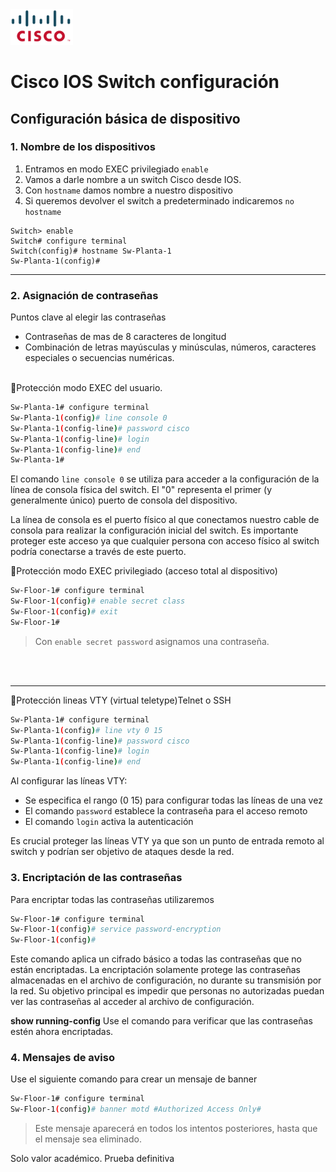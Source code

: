 


<img src="../Imagenes/cisco.svg" alt="Logo Cisco" width="100">


# Cisco IOS Switch configuración

## Configuración básica de dispositivo

### 1. Nombre de los dispositivos

1. Entramos en modo EXEC privilegiado `enable`
2. Vamos a darle nombre a un switch Cisco desde IOS.
3. Con `hostname` damos nombre a nuestro dispositivo
4. Si queremos devolver el switch a predeterminado indicaremos `no hostname`

```shell
Switch> enable
Switch# configure terminal
Switch(config)# hostname Sw-Planta-1
Sw-Planta-1(config)#
```

---

### 2. Asignación de contraseñas

Puntos clave al elegir las contraseñas

- Contraseñas de mas de 8 caracteres de longitud
- Combinación de letras mayúsculas y minúsculas, números, caracteres especiales o secuencias numéricas.

<br>

<aside>
🔑Protección modo EXEC del usuario.

</aside>

```bash
Sw-Planta-1# configure terminal
Sw-Planta-1(config)# line console 0
Sw-Planta-1(config-line)# password cisco
Sw-Planta-1(config-line)# login
Sw-Planta-1(config-line)# end
Sw-Planta-1#
```

El comando `line console 0` se utiliza para acceder a la configuración de la línea de consola física del switch. El "0" representa el primer (y generalmente único) puerto de consola del dispositivo.

La línea de consola es el puerto físico al que conectamos nuestro cable de consola para realizar la configuración inicial del switch. Es importante proteger este acceso ya que cualquier persona con acceso físico al switch podría conectarse a través de este puerto.

<aside>
🔑Protección modo EXEC privilegiado (acceso total al dispositivo)

</aside>

```bash
Sw-Floor-1# configure terminal
Sw-Floor-1(config)# enable secret class
Sw-Floor-1(config)# exit
Sw-Floor-1#
```

> Con `enable secret password` asignamos una contraseña.
>

<br><br>



---

<aside>
🔑Protección lineas VTY (virtual teletype)Telnet o SSH

</aside>

```bash
Sw-Planta-1# configure terminal
Sw-Planta-1(config)# line vty 0 15
Sw-Planta-1(config-line)# password cisco
Sw-Planta-1(config-line)# login
Sw-Planta-1(config-line)# end
```

Al configurar las líneas VTY:

- Se especifica el rango (0 15) para configurar todas las líneas de una vez
- El comando `password` establece la contraseña para el acceso remoto
- El comando `login` activa la autenticación

<aside>
Es crucial proteger las líneas VTY ya que son un punto de entrada remoto al switch y podrían ser objetivo de ataques desde la red.

</aside>

### 3.  Encriptación de las contraseñas

Para encriptar todas las contraseñas utilizaremos

```bash
Sw-Floor-1# configure terminal
Sw-Floor-1(config)# service password-encryption
Sw-Floor-1(config)#
```

Este comando aplica un cifrado básico a todas las contraseñas que no están encriptadas. La encriptación solamente protege las contraseñas almacenadas en el archivo de configuración, no durante su transmisión por la red. Su objetivo principal es impedir que personas no autorizadas puedan ver las contraseñas al acceder al archivo de configuración.

**show running-config** Use el comando para verificar que las contraseñas estén ahora encriptadas.

### 4. Mensajes de aviso

Use el siguiente comando para crear un mensaje de banner

```bash
Sw-Floor-1# configure terminal
Sw-Floor-1(config)# banner motd #Authorized Access Only#
```

> Este mensaje aparecerá en todos los intentos posteriores, hasta que el mensaje sea eliminado.


Solo valor académico. Prueba definitiva
